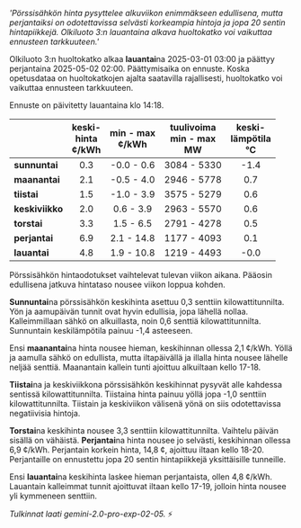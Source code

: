*'Pörssisähkön hinta pysyttelee alkuviikon enimmäkseen edullisena, mutta perjantaiksi on odotettavissa selvästi korkeampia hintoja ja jopa 20 sentin hintapiikkejä. Olkiluoto 3:n lauantaina alkava huoltokatko voi vaikuttaa ennusteen tarkkuuteen.'*


Olkiluoto 3:n huoltokatko alkaa **lauantai**na 2025-03-01 03:00 ja päättyy perjantaina 2025-05-02 02:00. Päättymisaika on ennuste. Koska opetusdataa on huoltokatkojen ajalta saatavilla rajallisesti, huoltokatko voi vaikuttaa ennusteen tarkkuuteen.

Ennuste on päivitetty lauantaina klo 14:18.

|     | keski-<br>hinta<br>¢/kWh | min - max<br>¢/kWh | tuulivoima<br>min - max<br>MW | keski-<br>lämpötila<br>°C |
|:----|:----------------:|:----------------:|:-------------:|:-------------:|
| **sunnuntai**   | 0.3              | -0.0 - 0.6        | 3084 - 5330   | -1.4          |
| **maanantai**  | 2.1              | -0.5 - 4.0       | 2946 - 5778   | 0.7           |
| **tiistai**    | 1.5              | -1.0 - 3.9      | 3575 - 5279   | 0.6           |
| **keskiviikko** | 2.0              | 0.6 - 3.9      | 2963 - 5570   | 0.6           |
| **torstai**    | 3.3              | 1.5 - 6.5       | 2791 - 4278   | 0.5           |
| **perjantai**  | 6.9              | 2.1 - 14.8      | 1177 - 4093   | 0.1           |
| **lauantai**   | 4.8              | 1.9 - 10.8     | 1219 - 4493  | -0.0          |

Pörssisähkön hintaodotukset vaihtelevat tulevan viikon aikana. Pääosin edullisena jatkuva hintataso nousee viikon loppua kohden.

**Sunnuntai**na pörssisähkön keskihinta asettuu 0,3 senttiin kilowattitunnilta. Yön ja aamupäivän tunnit ovat hyvin edullisia, jopa lähellä nollaa. Kalleimmillaan sähkö on alkuillasta, noin 0,6 senttiä kilowattitunnilta. Sunnuntain keskilämpötila painuu -1,4 asteeseen.

Ensi **maanantai**na hinta nousee hieman, keskihinnan ollessa 2,1 ¢/kWh. Yöllä ja aamulla sähkö on edullista, mutta iltapäivällä ja illalla hinta nousee lähelle neljää senttiä. Maanantain kallein tunti ajoittuu alkuiltaan kello 17-18.

**Tiistai**na ja keskiviikkona pörssisähkön keskihinnat pysyvät alle kahdessa sentissä kilowattitunnilta. Tiistaina hinta painuu yöllä jopa -1,0 senttiin kilowattitunnilta. Tiistain ja keskiviikon välisenä yönä on siis odotettavissa negatiivisia hintoja.

**Torstai**na keskihinta nousee 3,3 senttiin kilowattitunnilta. Vaihtelu päivän sisällä on vähäistä. **Perjantai**na hinta nousee jo selvästi, keskihinnan ollessa 6,9 ¢/kWh. Perjantain korkein hinta, 14,8 ¢, ajoittuu iltaan kello 18-20. Perjantaille on ennustettu jopa 20 sentin hintapiikkejä yksittäisille tunneille.

Ensi **lauantai**na keskihinta laskee hieman perjantaista, ollen 4,8 ¢/kWh. Lauantain kalleimmat tunnit ajoittuvat iltaan kello 17-19, jolloin hinta nousee yli kymmeneen senttiin.

*Tulkinnat laati gemini-2.0-pro-exp-02-05.* ⚡️

